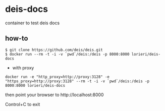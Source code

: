 # deis-docs
container to test deis docs

## how-to

```
$ git clone https://github.com/deis/deis.git 
$ docker run --rm -t -i -v `pwd`/deis:/deis -p 8000:8000 lorieri/deis-docs
```

* with proxy

```
docker run -e "http_proxy=http://proxy:3128" -e "https_proxy=http://proxy:3128" --rm -t -i -v `pwd`/deis:/deis -p 8000:8000 lorieri/deis-docs
```

then point your browser to http://localhost:8000

Control+C to exit
